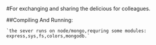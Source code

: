 #For exchanging and sharing the delicious for colleagues.
   
##Compiling And Running:
    
    `the sever runs on node/mongo,requring some modules: express,sys,fs,colors,mongodb.`


           


   
